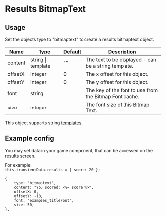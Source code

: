 # Results BitmapText

## Usage

Set the objects type to "bitmaptext" to create a results bitmaptext object.

| Name | Type | Default | Description |
|------|------|----------|-------------|
| content | string \| template | "" | The text to be displayed - can be a string template. |
| offsetX | integer | 0 | The x offset for this object. |
| offsetY | integer | 0 | The y offset for this object. |
| font | string | | The key of the font to use from the Bitmap Font cache. |
| size | integer | | The font size of this Bitmap Text. |

This object supports string [templates](https://lodash.com/docs/4.17.15#template).

## Example config

You may set data in your game component, that can be accessed on the results screen.  

For example:  
`this.transientData.results = { score: 20 };`

```json5
{
    type: "bitmaptext",
    content: "You scored: <%= score %>",
    offsetX: 0,
    offsetY: -18,
    font: "examples_titleFont",
    size: 50,
},
```